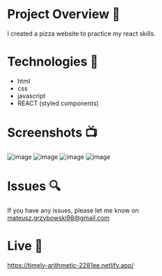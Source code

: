 # Project Overview  🎉
I created a pizza website to practice my react skills.

# Technologies 🔧
* html
* css
* javascript
* REACT (styled components)

# Screenshots 📺
![image](https://user-images.githubusercontent.com/61913031/165917984-520f5348-efef-4212-b49c-2ac660c34db9.png)
![image](https://user-images.githubusercontent.com/61913031/165918013-104fb889-e37e-43e7-9c03-b207b4e3950d.png)
![image](https://user-images.githubusercontent.com/61913031/165918047-3d935165-5960-4187-96b5-eccb88a89865.png)
![image](https://user-images.githubusercontent.com/61913031/165918093-a8155812-e82c-470c-bfba-934e3c6aef91.png)


# Issues 🔍
 
 If you have any issues, please let me know on mateusz.grzybowski98@gmail.com

# Live 📍
https://timely-arithmetic-2281ee.netlify.app/
